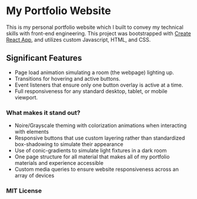 # My Portfolio Website

This is my personal portfolio website which I built to convey my technical skills with front-end engineering. This project was bootstrapped with [Create React App](https://github.com/facebook/create-react-app), and utilizes custom Javascript, HTML, and CSS. 

## Significant Features

- Page load animation simulating a room (the webpage) lighting up. 
- Transitions for hovering and active buttons.
- Event listeners that ensure only one button overlay is active at a time.
- Full responsiveness for any standard desktop, tablet, or mobile viewport.

### What makes it stand out?

- Noire/Grayscale theming with colorization animations when interacting with elements
- Responsive buttons that use custom layering rather than standardized box-shadowing to simulate their appearance
- Use of conic-gradients to simulate light fixtures in a dark room
- One page structure for all material that makes all of my portfolio materials and experience accessible
- Custom media queries to ensure website responsiveness across an array of devices

### MIT License